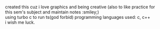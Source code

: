 <br>
created this cuz i love graphics and being creative
(also to like practice for this sem's subject and maintain notes :smiley;)
<br>
using turbo c to run ts(god forbid)
programming languages used: c, c++
<br>
i wish me luck.
